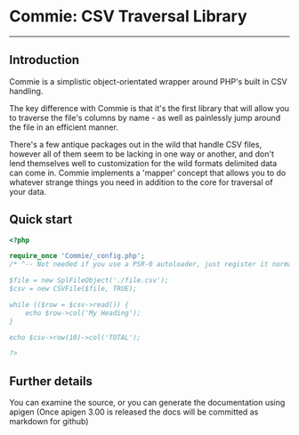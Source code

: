 Commie: CSV Traversal Library
======
---

## Introduction
Commie is a simplistic object-orientated wrapper around PHP's built in CSV handling.

The key difference with Commie is that it's the first library that will allow you to traverse the file's columns by name - as well 
as painlessly jump around the file in an efficient manner. 

There's a few antique packages out in the wild that handle CSV files, however all of them seem to be lacking in one way or 
another, and don't lend themselves well to customization for the wild formats delimited data can come in. Commie implements a 
'mapper' concept that allows you to do whatever strange things you need in addition to the core for traversal of your data. 

## Quick start

```php
<?php

require_once 'Commie/_config.php';
/* ^-- Not needed if you use a PSR-0 autoloader, just register it normally /*

$file = new SplFileObject('./file.csv');
$csv = new CSVFile($file, TRUE);

while (($row = $csv->read()) {
    echo $row->col('My Heading');
}

echo $csv->row(10)->col('TOTAL');

?>

```


## Further details

You can examine the source, or you can generate the documentation using apigen 
(Once apigen 3.00 is released the docs will be committed as markdown for github)